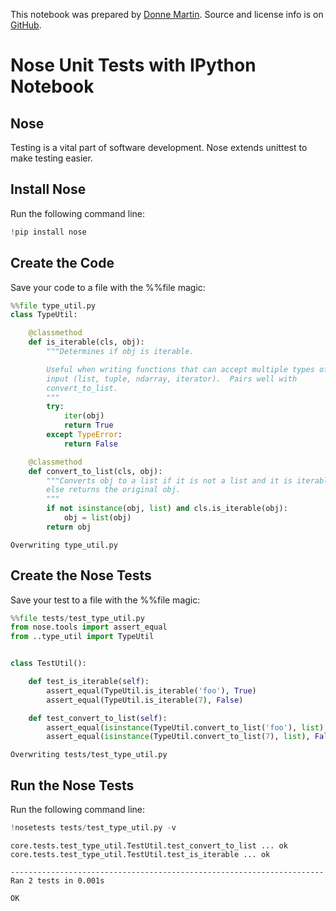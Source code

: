 This notebook was prepared by [Donne Martin](http://donnemartin.com). Source and license info is on [GitHub](https://github.com/donnemartin/data-science-ipython-notebooks).

# Nose Unit Tests with IPython Notebook

## Nose

Testing is a vital part of software development.  Nose extends unittest to make testing easier.

## Install Nose

Run the following command line:


```python
!pip install nose
```

## Create the Code

Save your code to a file with the %%file magic:


```python
%%file type_util.py
class TypeUtil:

    @classmethod
    def is_iterable(cls, obj):
        """Determines if obj is iterable.

        Useful when writing functions that can accept multiple types of
        input (list, tuple, ndarray, iterator).  Pairs well with
        convert_to_list.
        """
        try:
            iter(obj)
            return True
        except TypeError:
            return False

    @classmethod
    def convert_to_list(cls, obj):
        """Converts obj to a list if it is not a list and it is iterable, 
        else returns the original obj.
        """
        if not isinstance(obj, list) and cls.is_iterable(obj):
            obj = list(obj)
        return obj

```

    Overwriting type_util.py
    

## Create the Nose Tests

Save your test to a file with the %%file magic:


```python
%%file tests/test_type_util.py
from nose.tools import assert_equal
from ..type_util import TypeUtil


class TestUtil():

    def test_is_iterable(self):
        assert_equal(TypeUtil.is_iterable('foo'), True)
        assert_equal(TypeUtil.is_iterable(7), False)

    def test_convert_to_list(self):
        assert_equal(isinstance(TypeUtil.convert_to_list('foo'), list), True)
        assert_equal(isinstance(TypeUtil.convert_to_list(7), list), False)
```

    Overwriting tests/test_type_util.py
    

## Run the Nose Tests

Run the following command line:


```python
!nosetests tests/test_type_util.py -v
```

    core.tests.test_type_util.TestUtil.test_convert_to_list ... ok
    core.tests.test_type_util.TestUtil.test_is_iterable ... ok
    
    ----------------------------------------------------------------------
    Ran 2 tests in 0.001s
    
    OK

